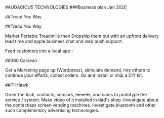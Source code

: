 #AUDACIOUS TECHNOLOGIES 
###Business plan Jan 2020

##Tread You Way




##Tread You Way

Market Portable Treadmills then Dropship them but with an upfront delivery lead time and apple business chat and web push support.

Feed customers into a local app - 



##360 Caravan

Get a Marketing  page up  (Wordpress), stimulate demand, hire others to continue your efforts, collect orders. Go and install or ship a DIY kit.

##TillHawk 

Order the lock, contacts, sensors, ~~mounts~~, and cams to prototype the service / system.   Make video of it installed in dad's shop. 
Investigate about the contactless screen vending machines. Investigate bluetooth and other such complimentary advertising technologies.

 

